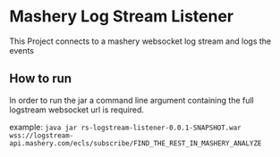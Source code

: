 # Mashery Log Stream Listener

This Project connects to a mashery websocket log stream and logs the events

## How to run

In order to run the jar a command line argument containing the full logstream websocket url is required.
 
 example: `java jar rs-logstream-listener-0.0.1-SNAPSHOT.war
 wss://logstream-api.mashery.com/ecls/subscribe/FIND_THE_REST_IN_MASHERY_ANALYZE`

